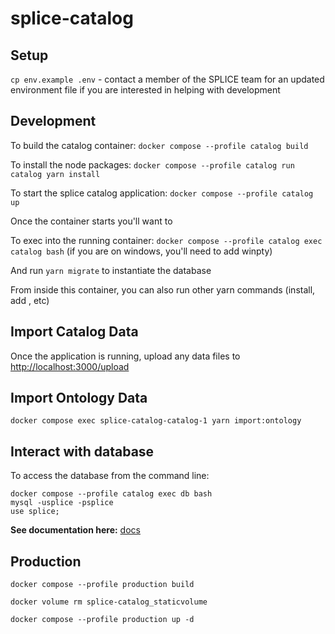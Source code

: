 # splice-catalog

## Setup

`cp env.example .env` - contact a member of the SPLICE team for an updated environment file if you are interested in helping with development

## Development

To build the catalog container: `docker compose --profile catalog build`

To install the node packages: `docker compose --profile catalog run catalog yarn install`

To start the splice catalog application: `docker compose --profile catalog up`

Once the container starts you'll want to

To exec into the running container: `docker compose --profile catalog exec catalog bash` (if you are on windows, you'll need to add winpty)

And run `yarn migrate` to instantiate the database

From inside this container, you can also run other yarn commands (install, add <package>, etc)

## Import Catalog Data

Once the application is running, upload any data files to [http://localhost:3000/upload](http://localhost:3000/upload)

## Import Ontology Data

`docker compose exec splice-catalog-catalog-1 yarn import:ontology`

## Interact with database

To access the database from the command line: 
```
docker compose --profile catalog exec db bash
mysql -usplice -psplice
use splice;
```

**See documentation here:** [docs](docs) 

## Production

`docker compose --profile production build`

`docker volume rm splice-catalog_staticvolume`

`docker compose --profile production up -d`
